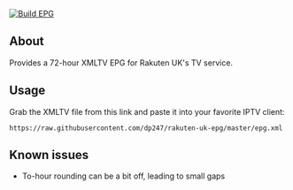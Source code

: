 [![Build EPG](https://github.com/dp247/rakuten-uk-epg/actions/workflows/actions.yml/badge.svg)](https://github.com/dp247/rakuten-uk-epg/actions/workflows/actions.yml)

## About
Provides a 72-hour XMLTV EPG for Rakuten UK's TV service.

## Usage
Grab the XMLTV file from this link and paste it into your favorite IPTV client:
```
https://raw.githubusercontent.com/dp247/rakuten-uk-epg/master/epg.xml
```

## Known issues
- To-hour rounding can be a bit off, leading to small gaps
